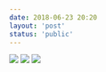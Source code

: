 ```yaml
---
date: 2018-06-23 20:20
layout: 'post'
status: 'public'
---
```




![](https://cdn.pixabay.com/photo/2020/09/25/03/00/place-5600368_1280.jpg)
![](https://pixabay.com/zh/photos/place-hangzhou-picture-5600370/)
![](https://pixabay.com/zh/photos/place-hangzhou-picture-5600370/)